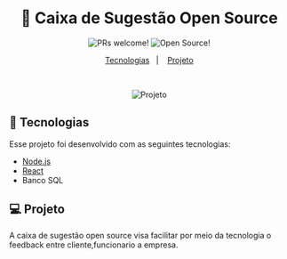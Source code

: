 <h1 align="center">
  📖 Caixa de Sugestão Open Source
</h1>

<p align="center">
 <img src="https://img.shields.io/badge/PRs-welcome-red" alt="PRs welcome!" />
 
 <img src="https://img.shields.io/badge/Open-source-red" alt="Open Source!" />
</p>

<p align="center">
  <a href="#rocket-tecnologias">Tecnologias</a>&nbsp;&nbsp;&nbsp;|&nbsp;&nbsp;&nbsp;
  <a href="#-projeto">Projeto</a>
</p>

<br>

<p align="center">
  <img alt="Projeto" src="https://uploaddeimagens.com.br/images/002/635/491/original/gif.gif?1588810342">
</p>

## :rocket: Tecnologias
Esse projeto foi desenvolvido com as seguintes tecnologias:

- [Node.js](https://nodejs.org/en/)
- [React](https://reactjs.org)
- Banco SQL

## 💻 Projeto

A caixa de sugestão open source visa facilitar por meio da tecnologia o feedback entre cliente,funcionario a empresa.

